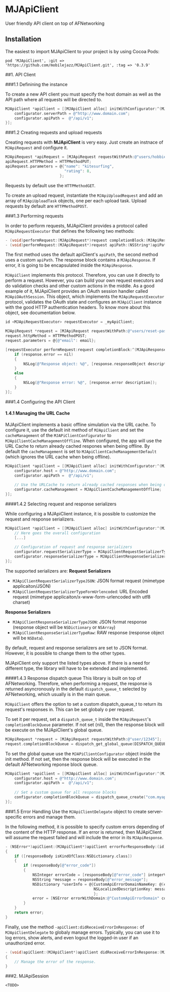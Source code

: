 # MJApiClient
User friendly API client on top of AFNetworking

## Installation
The easiest to import MJApiClient to your project is by using Cocoa Pods:

```
pod 'MJApiClient', :git => 'https://github.com/mobilejazz/MJApiClient.git', :tag => '0.3.9'
```

##1. API Client

###1.1 Definining the instance

To create a new API client you must specify the host domain as well as the API path where all requests will be directed to.

```objective-c
MJApiClient *apiClient = [[MJApiClient alloc] initWithConfigurator:^(MJAPiClientConfigurator *configurator) {
    configurator.serverPath = @"http://www.domain.com";
    configurator.apiPath =  @"/api/v1";
}];
```

###1.2 Creating requests and upload requests

Creating requests with **MJApiClient** is very easy. Just create an instnace of `MJApiRequest` and configure it.
```objective-c
MJApiRequest *apiRequest = [MJApiRequest requestWithPath:@"users/hobbies"];
apiRequest.HTTPMethod = HTTPMethodPUT;
apiRequest.parameters = @{"name": "kitesurfing",
                          "rating": 8,
                        };
```

Requests by default use the `HTTPMethodGET`.

To create an upload request, instantiate the `MJApiUploadRequest` and add an array of `MJApiUploadTask` objects, one per each upload task. Upload requests by default are `HTTPMethodPOST`.

###1.3 Performing requests

In order to perform requests, MJApiClient provides a protocol called `MJApiRequestExecutor` that defines the following two methods:

```objective-c
- (void)performRequest:(MJApiRequest*)request completionBlock:(MJApiResponseBlock)completionBlock;
- (void)performRequest:(MJApiRequest*)request apiPath:(NSString*)apiPath completionBlock:(MJApiResponseBlock)completionBlock;
```

The first method uses the default apiClient's `apiPath`, the second method uses a custom `apiPath`. The response block contains a `MJApiResponse`. If error, it is going to be encapsulated inside the `MJApiResponse`.

`MJApiClient` implements this protocol. Therefore, you can use it directly to perform a request. However, you can build your own request executors and do validation checks and other custom actions in the middle. As a good example of it, MJApiClient provides an OAuth session handler called `MJApiOAuthSession`. This object, which implements the `MJApiRequestExecutor` protocol, validates the OAuth state and configures an `MJApiClient` instance with the good HTTP authentication headers. To know more about this object, see documentation below.

```objective-c
id <MJApiRequestExecutor> requestExecutor = _myApiClient; 

MJApiRequest *request = [MJApiRequest requestWithPath:@"users/reset-password"];
request.httpMethod = HTTPMethodPOST;
request.parameters = @{@"email": email};

[requestExecutor performRequest:request completionBlock:^(MJApiResponse *response, NSInteger key) {
    if (response.error == nil) 
    {
        NSLog(@"Response object: %@", [response.responseObject description]);
    }
    else 
    {
        NSLog(@"Response error: %@", [response.error description]);
    }
}];
```

###1.4 Configuring the API Client

#### 1.4.1 Managing the URL Cache

MJApiClient implements a basic offline simulation via the URL cache. To configure it, use the default init method of `MJApiClient` and set the `cacheManagement` of the `MJAPiClientConfigurator` to `MJApiClientCacheManagementOffline`. When configured, the app will use the URL Cache to return already cached respones when being offline. By default the `cacheManagement` is set to `MJApiClientCacheManagementDefault` (which ignores the URL cache when being offline).

```objective-c
MJApiClient *apiClient = [[MJApiClient alloc] initWithConfigurator:^(MJAPiClientConfigurator *configurator) {
    configurator.host = @"http://www.domain.com";
    configurator.apiPath =  @"/api/v1";
    
    // Use the URLCache to return already cached responses when being offline.
    configurator.cacheManagement = MJApiClientCacheManagementOffline;
}];
```
####1.4.2 Selecting request and response serializers

While configuring a MJApiClient instance, it is possible to customize the request and response serializers.

```objective-c
MJApiClient *apiClient = [[MJApiClient alloc] initWithConfigurator:^(MJApiClientConfigurator * _Nonnull configurator) {
    // Here goes the overall configuration
    [...]
    
    // Configuration of request and response serializers
    configurator.requestSerializerType = MJApiClientRequestSerializerTypeJSON;
    configurator.responseSerializerType = MJApiClientResponseSerializerTypeJSON;
}];
```
The supported serializers are:
**Request Serializers**
- `MJApiClientRequestSerializerTypeJSON`: JSON format request (mimetype applicaiton/JSON)
- `MJApiClientRequestSerializerTypeFormUrlencoded`: URL Encoded request (mimetype applicaiton/x-www-form-urlencoded with utf8 charset)

**Response Serializers**
- `MJApiClientResponseSerializerTypeJSON`: JSON format response (response object will be `NSDictionary` or `NSArray`)
- `MJApiClientResponseSerializerTypeRaw`: RAW response (response object will be `NSData`).

By default, request and response serializers are set to JSON format. However, it is possible to change them to the other types.

MJApiClient only support the listed types above. If there is a need for different type, the library will have to be extended and implemented.

####1.4.3 Response dispatch queue
This library is built on top of AFNetworking. Therefore, when performing a request, the response is returned asyncronously in the default `dispatch_queue_t` selected by AFNetworking, which usually is in the main queue.

`MJApiClient` offers the option to set a custom dispatch_queue_t to return its request's responses in. This can be set globaly o per request.

To set it per request, set a `dispatch_queue_t` inside the `MJApiRequest`'s `completionBlockQueue` parameter. If not set (nil), then the response block will be execute on the MJApiClient's global queue.
```objective-c
MJApiRequest *request = [MJApiRequest requestWithPath:@"user/12345"];
request.completionBlockQueue = dispatch_get_global_queue(DISPATCH_QUEUE_PRIORITY_DEFAULT, 0);
```
To set the global queue use the `MJAPiClientConfigurator` object inside the init method. If not set, then the response block will be executed in the default AFNetworking reponse block queue.
```objective-c
MJApiClient *apiClient = [[MJApiClient alloc] initWithConfigurator:^(MJAPiClientConfigurator *configurator) {
    configurator.host = @"http://www.domain.com";
    configurator.apiPath =  @"/api/v1";
    
    // Set a custom queue for all response blocks
    configurator.completionBlockQueue = dispatch_queue_create("com.myapp.api.completion-queue", DISPATCH_QUEUE_SERIAL);
}];
```

###1.5 Error Handling
Use the `MJApiClientDelegate` object to create server-specific errors and manage them. 

In the following method, it is possible to specify custom errors depending of the content of the HTTP response. If an error is returned, then MJApiClient will assume the request failed and will include the error in its `MJApiResponse`.

```objective-c
- (NSError*)apiClient:(MJApiClient*)apiClient errorForResponseBody:(id)responseBody httpResponse:(NSHTTPURLResponse*)httpResponse incomingError:(NSError*)error 
{
    if ([responseBody isKindOfClass:NSDictionary.class]) 
    {
        if (responseBody[@"error_code"]) 
        {
            NSInteger errorCode = [responseBody[@"error_code"] integerValue];
            NSString *message = responseBody[@"error_message"];
            NSDictionary *userInfo = @{CustomApiErrorDomainNameKey: @(errorCode),
                                       NSLocalizedDescriptionKey: message,
                                       };
            error = [NSError errorWithDomain:@"CustomApiErrorDomain" code:errorCode userInfo:userInfo];
        }
    }
    return error;
}
```

Finally, use the method `-apiClient:didReceiveErrorInResponse:` of `MJApiClientDelegate` to globaly manage errors. Typically, you can use it to log errors, show alerts, and even logout the logged-in user if an unauthorized error.

```objective-c
- (void)apiClient:(MJApiClient*)apiClient didReceiveErrorInResponse:(MJApiResponse*)response
{
    // Manage the error of the response.
}
```

###2. MJApiSession

```
<TODO>
```

